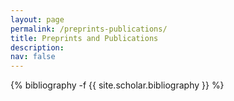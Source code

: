 ```yaml
---
layout: page
permalink: /preprints-publications/
title: Preprints and Publications
description:
nav: false
---
```

<!-- _pages/publications.md -->
<div class="publications">

{% bibliography -f {{ site.scholar.bibliography }} %}

</div>
